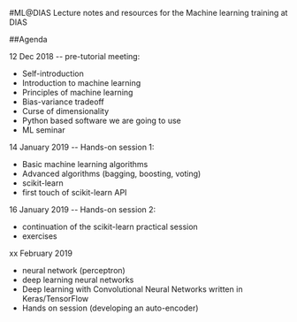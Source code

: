 #ML@DIAS
Lecture notes and resources for the Machine learning training at DIAS

##Agenda

12 Dec 2018 -- pre-tutorial meeting:
- Self-introduction
- Introduction to machine learning
- Principles of machine learning
- Bias-variance tradeoff
- Curse of dimensionality
- Python based software we are going to use
- ML seminar

14 January 2019 -- Hands-on session 1:
- Basic machine learning algorithms
- Advanced algorithms (bagging, boosting, voting)
- scikit-learn
- first touch of scikit-learn API

16 January 2019 -- Hands-on session 2:
- continuation of the scikit-learn practical session
- exercises

xx February 2019
- neural network (perceptron)
- deep learning neural networks
- Deep learning with Convolutional Neural Networks written in Keras/TensorFlow
- Hands on session (developing an auto-encoder)